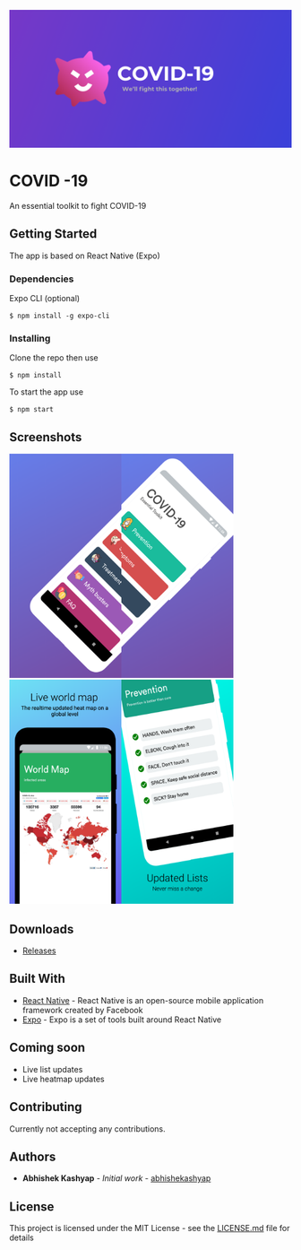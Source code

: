 ![Feature graphic](screenshots/Feature_graphic.png "Feature graphic")

# COVID -19

An essential toolkit to fight COVID-19

## Getting Started

The app is based on React Native (Expo)

### Dependencies

Expo CLI (optional)

```
$ npm install -g expo-cli
```

### Installing

Clone the repo then use

```
$ npm install
```

To start the app use

```
$ npm start
```

## Screenshots
<img src="screenshots/mockups/Google-Pixel-3-1.png" alt="Homepage-1" width="200"/><img src="screenshots/mockups/Google-Pixel-3-2.png" alt="Homepage-2" width="200"/><img src="screenshots/mockups/Google-Pixel-3-3.png" alt="WorldMap" width="200"/><img src="screenshots/mockups/Google-Pixel-3-4.png" alt="Prevention" width="200"/>

## Downloads
* [Releases](https://github.com/abhishekashyap/covid-19/releases)

## Built With

* [React Native](https://reactnative.dev/) - React Native is an open-source mobile application framework created by Facebook
* [Expo](https://expo.io/) - Expo is a set of tools built around React Native

## Coming soon

* Live list updates
* Live heatmap updates

## Contributing

Currently not accepting any contributions.
<!-- Please read [CONTRIBUTING.md](CONTRIBUTING.md) for details on our code of conduct, and the process for submitting pull requests to us. -->

## Authors

* **Abhishek Kashyap** - *Initial work* - [abhishekashyap](https://github.com/abhishekashyap)

## License

This project is licensed under the MIT License - see the [LICENSE.md](LICENSE.md) file for details
